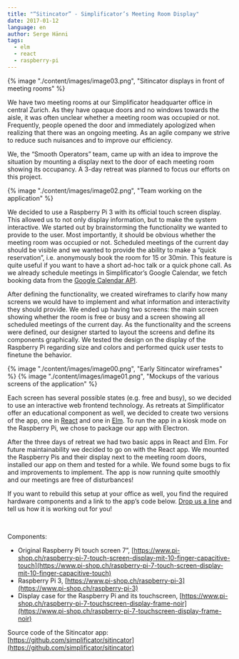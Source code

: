 ```yaml
---
title: "“Sitincator” - Simplificator’s Meeting Room Display"
date: 2017-01-12
language: en
author: Serge Hänni
tags:
  - elm
  - react
  - raspberry-pi
---
```


{% image "./content/images/image03.png", "Sitincator displays in front of meeting rooms" %}

We have two meeting rooms at our Simplificator headquarter office in central Zurich. As they have opaque doors and no windows towards the aisle, it was often unclear whether a meeting room was occupied or not. Frequently, people opened the door and immediately apologized when realizing that there was an ongoing meeting. As an agile company we strive to reduce such nuisances and to improve our efficiency.

We, the “Smooth Operators” team, came up with an idea to improve the situation by mounting a display next to the door of each meeting room showing its occupancy. A 3-day retreat was planned to focus our efforts on this project.

{% image "./content/images/image02.png", "Team working on the application" %}

We decided to use a Raspberry Pi 3 with its official touch screen display. This allowed us to not only display information, but to make the system interactive. We started out by brainstorming the functionality we wanted to provide to the user. Most importantly, it should be obvious whether the meeting room was occupied or not. Scheduled meetings of the current day should be visible and we wanted to provide the ability to make a “quick reservation”, i.e. anonymously book the room for 15 or 30min. This feature is quite useful if you want to have a short ad-hoc talk or a quick phone call. As we already schedule meetings in Simplificator’s Google Calendar, we fetch booking data from the [Google Calendar API](https://developers.google.com/google-apps/calendar/).

After defining the functionality, we created wireframes to clarify how many screens we would have to implement and what information and interactivity they should provide. We ended up having two screens: the main screen showing whether the room is free or busy and a screen showing all scheduled meetings of the current day. As the functionality and the screens were defined, our designer started to layout the screens and define its components graphically. We tested the design on the display of the Raspberry Pi regarding size and colors and performed quick user tests to finetune the behavior.

{% image "./content/images/image00.png", "Early Sitincator wireframes" %}
{% image "./content/images/image01.png", "Mockups of the various screens of the application" %}

Each screen has several possible states (e.g. free and busy), so we decided to use an interactive web frontend technology. As retreats at Simplificator offer an educational component as well, we decided to create two versions of the app, one in [React](https://facebook.github.io/react/) and one in [Elm](http://elm-lang.org/). To run the app in a kiosk mode on the Raspberry Pi, we chose to package our app with Electron.

After the three days of retreat we had two basic apps in React and Elm. For future maintainability we decided to go on with the React app. We mounted the Raspberry Pis and their display next to the meeting room doors, installed our app on them and tested for a while. We found some bugs to fix and improvements to implement. The app is now running quite smoothly and our meetings are free of disturbances!

If you want to rebuild this setup at your office as well, you find the required hardware components and a link to the app’s code below. [Drop us a line](mailto:info@simplificator.com) and tell us how it is working out for you!

 

Components:

- Original Raspberry Pi touch screen 7”, [https://www.pi-shop.ch/raspberry-pi-7-touch-screen-display-mit-10-finger-capacitive-touch](https://www.pi-shop.ch/raspberry-pi-7-touch-screen-display-mit-10-finger-capacitive-touch)
- Raspberry Pi 3, [https://www.pi-shop.ch/raspberry-pi-3](https://www.pi-shop.ch/raspberry-pi-3)
- Display case for the Raspberry Pi and its touchscreen, [https://www.pi-shop.ch/raspberry-pi-7-touchscreen-display-frame-noir](https://www.pi-shop.ch/raspberry-pi-7-touchscreen-display-frame-noir)

Source code of the Sitincator app: [https://github.com/simplificator/sitincator](https://github.com/simplificator/sitincator)
